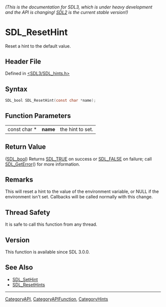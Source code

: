 ###### (This is the documentation for SDL3, which is under heavy development and the API is changing! [SDL2](https://wiki.libsdl.org/SDL2/) is the current stable version!)
# SDL_ResetHint

Reset a hint to the default value.

## Header File

Defined in [<SDL3/SDL_hints.h>](https://github.com/libsdl-org/SDL/blob/main/include/SDL3/SDL_hints.h)

## Syntax

```c
SDL_bool SDL_ResetHint(const char *name);
```

## Function Parameters

|              |          |                  |
| ------------ | -------- | ---------------- |
| const char * | **name** | the hint to set. |

## Return Value

([SDL_bool](SDL_bool)) Returns [SDL_TRUE](SDL_TRUE) on success or
[SDL_FALSE](SDL_FALSE) on failure; call [SDL_GetError](SDL_GetError)() for
more information.

## Remarks

This will reset a hint to the value of the environment variable, or NULL if
the environment isn't set. Callbacks will be called normally with this
change.

## Thread Safety

It is safe to call this function from any thread.

## Version

This function is available since SDL 3.0.0.

## See Also

- [SDL_SetHint](SDL_SetHint)
- [SDL_ResetHints](SDL_ResetHints)

----
[CategoryAPI](CategoryAPI), [CategoryAPIFunction](CategoryAPIFunction), [CategoryHints](CategoryHints)

